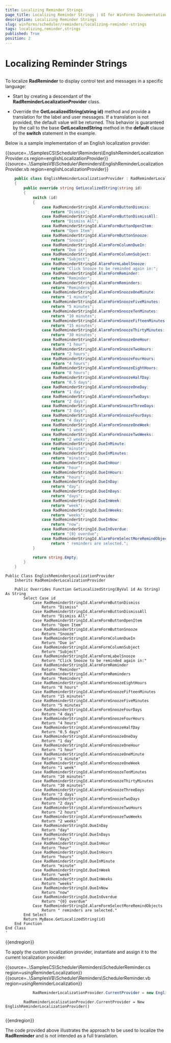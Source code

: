 ```yaml
---
title: Localizing Reminder Strings
page_title: Localizing Reminder Strings | UI for WinForms Documentation
description: Localizing Reminder Strings
slug: winforms/scheduler/reminders/localizing-reminder-strings
tags: localizing,reminder,strings
published: True
position: 2
---
```


# Localizing Reminder Strings



## 

To localize __RadReminder__ to display control text and messages in a specific language:

* Start by creating a descendant of the __RadReminderLocalizationProvider__ class.
            

* Override the __GetLocalizedString(string id)__ method and provide a translation for the label and user messages. If a translation is not provided, the default value will be returned. This behavior is guaranteed by the call to the base __GetLocalizedString__ method in the __default__ clause of the __switch__ statement in the example.

Below is a sample implementation of an English localization provider:

{{source=..\SamplesCS\Scheduler\Reminders\EnglishReminderLocalizationProvider.cs region=englishLocalizationProvider}} 
{{source=..\SamplesVB\Scheduler\Reminders\EnglishReminderLocalizationProvider.vb region=englishLocalizationProvider}} 

````C#
    public class EnglishReminderLocalizationProvider : RadReminderLocalizationProvider
    {
        public override string GetLocalizedString(string id) 
        {
            switch (id)
            {
                case RadReminderStringId.AlarmFormButtonDismiss:
                    return "Dismiss";
                case RadReminderStringId.AlarmFormButtonDismissAll:
                    return "Dismiss All";
                case RadReminderStringId.AlarmFormButtonOpenItem:
                    return "Open Item";
                case RadReminderStringId.AlarmFormButtonSnooze:
                    return "Snooze";
                case RadReminderStringId.AlarmFormColumnDueIn:
                    return "Due in";
                case RadReminderStringId.AlarmFormColumnSubject:
                    return "Subject";
                case RadReminderStringId.AlarmFormLabelSnooze:
                    return "Click Snooze to be reminded again in:";
                case RadReminderStringId.AlarmFormReminder:
                    return "Reminder";
                case RadReminderStringId.AlarmFormReminders:
                    return "Reminders";
                case RadReminderStringId.AlarmFormSnoozeOneMinute:
                    return "1 minute";
                case RadReminderStringId.AlarmFormSnoozeFiveMinutes:
                    return "5 minutes";
                case RadReminderStringId.AlarmFormSnoozeTenMinutes:
                    return "10 minutes";
                case RadReminderStringId.AlarmFormSnoozeFifteenMinutes:
                    return "15 minutes";
                case RadReminderStringId.AlarmFormSnoozeThirtyMinutes:
                    return "30 minutes";
                case RadReminderStringId.AlarmFormSnoozeOneHour:
                    return "1 hour";
                case RadReminderStringId.AlarmFormSnoozeTwoHours:
                    return "2 hours";
                case RadReminderStringId.AlarmFormSnoozeFourHours:
                    return "4 hours";
                case RadReminderStringId.AlarmFormSnoozeEightHours:
                    return "8 hours";
                case RadReminderStringId.AlarmFormSnoozeHalfDay:
                    return "0.5 days";
                case RadReminderStringId.AlarmFormSnoozeOneDay:
                    return "1 day";
                case RadReminderStringId.AlarmFormSnoozeTwoDays:
                    return "2 days";
                case RadReminderStringId.AlarmFormSnoozeThreeDays:
                    return "3 days";
                case RadReminderStringId.AlarmFormSnoozeFourDays:
                    return "4 days";
                case RadReminderStringId.AlarmFormSnoozeOneWeek:
                    return "1 week";
                case RadReminderStringId.AlarmFormSnoozeTwoWeeks:
                    return "2 weeks";
                case RadReminderStringId.DueInMinute:
                    return "minute";
                case RadReminderStringId.DueInMinutes:
                    return "minutes";
                case RadReminderStringId.DueInHour:
                    return "hour";
                case RadReminderStringId.DueInHours:
                    return "hours";
                case RadReminderStringId.DueInDay:
                    return "day";
                case RadReminderStringId.DueInDays:
                    return "days";
                case RadReminderStringId.DueInWeek:
                    return "week";
                case RadReminderStringId.DueInWeeks:
                    return "weeks";
                case RadReminderStringId.DueInNow:
                    return "now";    
                case RadReminderStringId.DueInOverdue:
                    return "{0} overdue";
                case RadReminderStringId.AlarmFormSelectMoreRemindObjects:
                    return " reminders are selected.";
            }

            return string.Empty;
        }
    }
````
````VB.NET
Public Class EnglishReminderLocalizationProvider
    Inherits RadReminderLocalizationProvider

    Public Overrides Function GetLocalizedString(ByVal id As String) As String
        Select Case id
            Case RadReminderStringId.AlarmFormButtonDismiss
                Return "Dismiss"
            Case RadReminderStringId.AlarmFormButtonDismissAll
                Return "Dismiss All"
            Case RadReminderStringId.AlarmFormButtonOpenItem
                Return "Open Item"
            Case RadReminderStringId.AlarmFormButtonSnooze
                Return "Snooze"
            Case RadReminderStringId.AlarmFormColumnDueIn
                Return "Due in"
            Case RadReminderStringId.AlarmFormColumnSubject
                Return "Subject"
            Case RadReminderStringId.AlarmFormLabelSnooze
                Return "Click Snooze to be reminded again in:"
            Case RadReminderStringId.AlarmFormReminder
                Return "Reminder"
            Case RadReminderStringId.AlarmFormReminders
                Return "Reminders"
            Case RadReminderStringId.AlarmFormSnoozeEightHours
                Return "8 hours"
            Case RadReminderStringId.AlarmFormSnoozeFifteenMinutes
                Return "15 minutes"
            Case RadReminderStringId.AlarmFormSnoozeFiveMinutes
                Return "5 minutes"
            Case RadReminderStringId.AlarmFormSnoozeFourDays
                Return "4 days"
            Case RadReminderStringId.AlarmFormSnoozeFourHours
                Return "4 hours"
            Case RadReminderStringId.AlarmFormSnoozeHalfDay
                Return "0.5 days"
            Case RadReminderStringId.AlarmFormSnoozeOneDay
                Return "1 day"
            Case RadReminderStringId.AlarmFormSnoozeOneHour
                Return "1 hour"
            Case RadReminderStringId.AlarmFormSnoozeOneMinute
                Return "1 minute"
            Case RadReminderStringId.AlarmFormSnoozeOneWeek
                Return "1 week"
            Case RadReminderStringId.AlarmFormSnoozeTenMinutes
                Return "10 minutes"
            Case RadReminderStringId.AlarmFormSnoozeThirtyMinutes
                Return "30 minutes"
            Case RadReminderStringId.AlarmFormSnoozeThreeDays
                Return "3 days"
            Case RadReminderStringId.AlarmFormSnoozeTwoDays
                Return "2 days"
            Case RadReminderStringId.AlarmFormSnoozeTwoHours
                Return "2 hours"
            Case RadReminderStringId.AlarmFormSnoozeTwoWeeks
                Return "2 weeks"
            Case RadReminderStringId.DueInDay
                Return "day"
            Case RadReminderStringId.DueInDays
                Return "days"
            Case RadReminderStringId.DueInHour
                Return "hour"
            Case RadReminderStringId.DueInHours
                Return "hours"
            Case RadReminderStringId.DueInMinute
                Return "minute"
            Case RadReminderStringId.DueInWeek
                Return "week"
            Case RadReminderStringId.DueInWeeks
                Return "weeks"
            Case RadReminderStringId.DueInNow
                Return "now"
            Case RadReminderStringId.DueInOverdue
                Return "{0} overdue"
            Case RadReminderStringId.AlarmFormSelectMoreRemindObjects
                Return " reminders are selected."
        End Select
        Return MyBase.GetLocalizedString(id)
    End Function
End Class
'
````

{{endregion}} 

To apply the custom localization provider, instantiate and assign it to the current localization provider:

{{source=..\SamplesCS\Scheduler\Reminders\SchedulerReminder.cs region=usingReminderLocalization}} 
{{source=..\SamplesVB\Scheduler\Reminders\SchedulerReminder.vb region=usingReminderLocalization}} 

````C#
            RadReminderLocalizationProvider.CurrentProvider = new EnglishReminderLocalizationProvider();
````
````VB.NET
        RadReminderLocalizationProvider.CurrentProvider = New EnglishReminderLocalizationProvider()
        '
````

{{endregion}} 

The code provided above illustrates the approach to be used to localize the __RadReminder__ and is not intended as a full translation.
        
